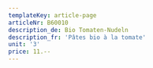 ```yaml
---
templateKey: article-page
articleNr: B60010
description_de: Bio Tomaten-Nudeln
description_fr: 'Pâtes bio à la tomate'
unit: '3'
price: 11.--
---
```


